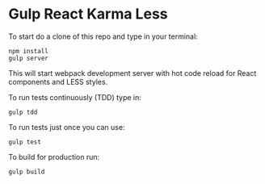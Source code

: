 # Gulp React Karma Less

To start do a clone of this repo and type in your terminal:

    npm install
    gulp server

This will start webpack development server with hot code reload for React components and LESS styles.

To run tests continuously (TDD) type in:

    gulp tdd

To run tests just once you can use:

    gulp test

To build for production run:

    gulp build
